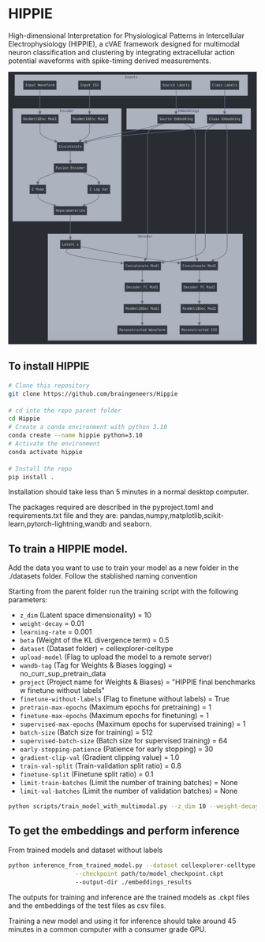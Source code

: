 # HIPPIE

High-dimensional Interpretation for Physiological Patterns in Intercellular Electrophysiology (HIPPIE), a cVAE framework designed for multimodal neuron classification and clustering by integrating extracellular action potential waveforms with spike-timing derived measurements.

![HIPPIE Architecture](Model_architecture.png)
## To install HIPPIE

```bash
# Clone this repository
git clone https://github.com/braingeneers/Hippie

# cd into the repo parent folder
cd Hippie
# Create a conda environment with python 3.10
conda create --name hippie python=3.10
# Activate the environment
conda activate hippie

# Install the repo
pip install .
```

Installation should take less than 5 minutes in a normal desktop computer.

The packages required are described in the pyproject.toml and requirements.txt file and they are:
pandas,numpy,matplotlib,scikit-learn,pytorch-lightning,wandb and seaborn.

## To train a HIPPIE model. 

Add the data you want to use to train your model as a new folder in the ./datasets folder. Follow the stablished naming convention

Starting from the parent folder run the training script with the following parameters:

- `z_dim` (Latent space dimensionality) = 10
- `weight-decay` = 0.01
- `learning-rate` = 0.001
- `beta` (Weight of the KL divergence term) = 0.5
- `dataset` (Dataset folder) = cellexplorer-celltype
- `upload-model` (Flag to upload the model to a remote server)
- `wandb-tag` (Tag for Weights & Biases logging) = no_curr_sup_pretrain_data
- `project` (Project name for Weights & Biases) = "HIPPIE final benchmarks w finetune without labels"
- `finetune-without-labels` (Flag to finetune without labels) = True
- `pretrain-max-epochs` (Maximum epochs for pretraining) = 1
- `finetune-max-epochs` (Maximum epochs for finetuning) = 1
- `supervised-max-epochs` (Maximum epochs for supervised training) = 1
- `batch-size` (Batch size for training) = 512
- `supervised-batch-size` (Batch size for supervised training) = 64
- `early-stopping-patience` (Patience for early stopping) = 30
- `gradient-clip-val` (Gradient clipping value) = 1.0
- `train-val-split` (Train-validation split ratio) = 0.8
- `finetune-split` (Finetune split ratio) = 0.1
- `limit-train-batches` (Limit the number of training batches) = None
- `limit-val-batches` (Limit the number of validation batches) = None


```bash
python scripts/train_model_with_multimodal.py --z_dim 10 --weight-decay 0.01 --learning-rate 0.001 --beta 0.5 --dataset cellexplorer-celltype --upload-model --wandb-tag no_curr_sup_pretrain_data --project "HIPPIE final benchmarks w finetune without labels" --finetune-without-labels True --pretrain-max-epochs 1 --finetune-max-epochs 1 --supervised-max-epochs 1 --batch-size 512 --supervised-batch-size 64 --early-stopping-patience 30 --gradient-clip-val 1.0 --train-val-split 0.8 --finetune-split 0.1 --output-dir "outputs"

```
## To get the embeddings and perform inference 

From trained models and dataset without labels

```bash
python inference_from_trained_model.py --dataset cellexplorer-celltype \
                   --checkpoint path/to/model_checkpoint.ckpt
                   --output-dir ./embeddings_results
```

The outputs for training and inference are the trained models as .ckpt files and the embeddings of the test files as csv files.

Training a new model and using it for inference should take around 45 minutes in a common computer with a consumer grade GPU.